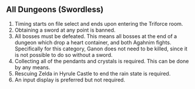 ## All Dungeons (Swordless)

1. Timing starts on file select and ends upon entering the Triforce room.
2. Obtaining a sword at any point is banned.
3. All bosses must be defeated. This means all bosses at the end of a dungeon which drop a heart container, and both Agahnim fights. Specifically for this category, Ganon does not need to be killed, since it is not possible to do so without a sword.
4. Collecting all of the pendants and crystals is required. This can be done by any means.
5. Rescuing Zelda in Hyrule Castle to end the rain state is required.
6. An input display is preferred but not required.
